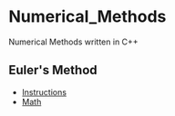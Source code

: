 # Numerical_Methods

Numerical Methods written in C++

## Euler's Method

  - [Instructions](/docs/EU_Instructions.md)
  - [Math](/docs/EulersMethod.md)
